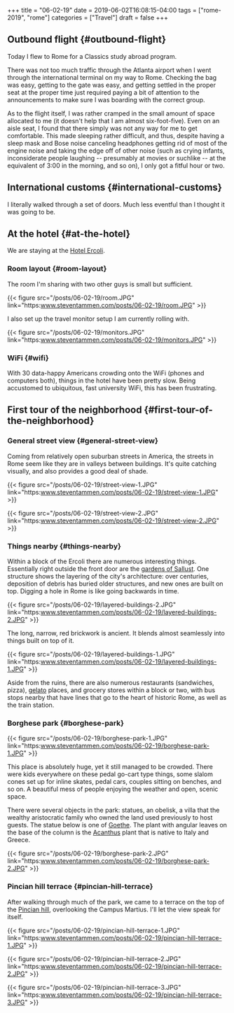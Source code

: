 +++
title = "06-02-19"
date = 2019-06-02T16:08:15-04:00
tags = ["rome-2019", "rome"]
categories = ["Travel"]
draft = false
+++

## Outbound flight {#outbound-flight}

Today I flew to Rome for a Classics study abroad program.

There was not too much traffic through the Atlanta airport when I went through the international terminal on my way to Rome. Checking the bag was easy, getting to the gate was easy, and getting settled in the proper seat at the proper time just required paying a bit of attention to the announcements to make sure I was boarding with the correct group.

As to the flight itself, I was rather cramped in the small amount of space allocated to me (it doesn't help that I am almost six-foot-five). Even on an aisle seat, I found that there simply was not any way for me to get comfortable. This made sleeping rather difficult, and thus, despite having a sleep mask and Bose noise canceling headphones getting rid of most of the engine noise and taking the edge off of other noise (such as crying infants, inconsiderate people laughing -- presumably at movies or suchlike -- at the equivalent of 3:00 in the morning, and so on), I only got a fitful hour or two.


## International customs {#international-customs}

I literally walked through a set of doors. Much less eventful than I thought it was going to be.


## At the hotel {#at-the-hotel}

We are staying at the [Hotel Ercoli](http://hotelercoli.com-roma.com/en/).


### Room layout {#room-layout}

The room I'm sharing with two other guys is small but sufficient.

{{< figure src="/posts/06-02-19/room.JPG" link="https:www.steventammen.com/posts/06-02-19/room.JPG" >}}

I also set up the travel monitor setup I am currently rolling with.

{{< figure src="/posts/06-02-19/monitors.JPG" link="https:www.steventammen.com/posts/06-02-19/monitors.JPG" >}}


### WiFi {#wifi}

With 30 data-happy Americans crowding onto the WiFi (phones and computers both), things in the hotel have been pretty slow. Being accustomed to ubiquitous, fast university WiFi, this has been frustrating.


## First tour of the neighborhood {#first-tour-of-the-neighborhood}


### General street view {#general-street-view}

Coming from relatively open suburban streets in America, the streets in Rome seem like they are in valleys between buildings. It's quite catching visually, and also provides a good deal of shade.

{{< figure src="/posts/06-02-19/street-view-1.JPG" link="https:www.steventammen.com/posts/06-02-19/street-view-1.JPG" >}}

{{< figure src="/posts/06-02-19/street-view-2.JPG" link="https:www.steventammen.com/posts/06-02-19/street-view-2.JPG" >}}


### Things nearby {#things-nearby}

Within a block of the Ercoli there are numerous interesting things. Essentially right outside the front door are the [gardens of Sallust](https://en.wikipedia.org/wiki/Gardens%5Fof%5FSallust). One structure shows the layering of the city's architecture: over centuries, deposition of debris has buried older structures, and new ones are built on top. Digging a hole in Rome is like going backwards in time.

{{< figure src="/posts/06-02-19/layered-buildings-2.JPG" link="https:www.steventammen.com/posts/06-02-19/layered-buildings-2.JPG" >}}

The long, narrow, red brickwork is ancient. It blends almost seamlessly into things built on top of it.

{{< figure src="/posts/06-02-19/layered-buildings-1.JPG" link="https:www.steventammen.com/posts/06-02-19/layered-buildings-1.JPG" >}}

Aside from the ruins, there are also numerous restaurants (sandwiches, pizza), [gelato](https://en.wikipedia.org/wiki/Gelato) places, and grocery stores within a block or two, with bus stops nearby that have lines that go to the heart of historic Rome, as well as the train station.


### Borghese park {#borghese-park}

{{< figure src="/posts/06-02-19/borghese-park-1.JPG" link="https:www.steventammen.com/posts/06-02-19/borghese-park-1.JPG" >}}

This place is absolutely huge, yet it still managed to be crowded. There were kids everywhere on these pedal go-cart type things, some slalom cones set up for inline skates, pedal cars, couples sitting on benches, and so on. A beautiful mess of people enjoying the weather and open, scenic space.

There were several objects in the park: statues, an obelisk, a villa that the wealthy aristocratic family who owned the land used previously to host guests. The statue below is one of [Goethe](https://en.wikipedia.org/wiki/Johann%5FWolfgang%5Fvon%5FGoethe). The plant with angular leaves on the base of the column is the [Acanthus](https://en.wikipedia.org/wiki/Acanthus%5F(plant)) plant that is native to Italy and Greece.

{{< figure src="/posts/06-02-19/borghese-park-2.JPG" link="https:www.steventammen.com/posts/06-02-19/borghese-park-2.JPG" >}}


### Pincian hill terrace {#pincian-hill-terrace}

After walking through much of the park, we came to a terrace on the top of the [Pincian hill](https://en.wikipedia.org/wiki/Pincian%5FHill), overlooking the Campus Martius. I'll let the view speak for itself.

{{< figure src="/posts/06-02-19/pincian-hill-terrace-1.JPG" link="https:www.steventammen.com/posts/06-02-19/pincian-hill-terrace-1.JPG" >}}

{{< figure src="/posts/06-02-19/pincian-hill-terrace-2.JPG" link="https:www.steventammen.com/posts/06-02-19/pincian-hill-terrace-2.JPG" >}}

{{< figure src="/posts/06-02-19/pincian-hill-terrace-3.JPG" link="https:www.steventammen.com/posts/06-02-19/pincian-hill-terrace-3.JPG" >}}
